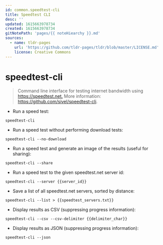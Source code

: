 ```yaml
---
id: common.speedtest-cli
title: Speedtest CLI
desc: ''
updated: 1615663978734
created: 1615663978734
gitNotePath: 'pages/{{ noteHiearchy }}.md'
sources:
  - name: tldr-pages
    url: 'https://github.com/tldr-pages/tldr/blob/master/LICENSE.md'
    license: Creative Commons
---
```

# speedtest-cli

> Command line interface for testing internet bandwidth using <https://speedtest.net.>
> More information: <https://github.com/sivel/speedtest-cli>.

- Run a speed test:

`speedtest-cli`

- Run a speed test without performing download tests:

`speedtest-cli --no-download`

- Run a speed test and generate an image of the results (useful for sharing):

`speedtest-cli --share`

- Run a speed test to the given speedtest.net server id:

`speedtest-cli --server {{server_id}}`

- Save a list of all speedtest.net servers, sorted by distance:

`speedtest-cli --list > {{speedtest_servers.txt}}`

- Display results as CSV (suppressing progress information):

`speedtest-cli --csv --csv-delimiter {{delimiter_char}}`

- Display results as JSON (suppressing progress information):

`speedtest-cli --json`

